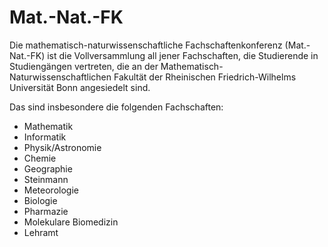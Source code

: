 # Mat.-Nat.-FK
Die mathematisch-naturwissenschaftliche Fachschaftenkonferenz (Mat.-Nat.-FK) ist die Vollversammlung all jener Fachschaften, die Studierende in Studiengängen vertreten, die an der Mathematisch-Naturwissenschaftlichen Fakultät der Rheinischen Friedrich-Wilhelms Universität Bonn angesiedelt sind.

Das sind insbesondere die folgenden Fachschaften:
- Mathematik
- Informatik
- Physik/Astronomie
- Chemie
- Geographie 
- Steinmann
- Meteorologie 
- Biologie
- Pharmazie
- Molekulare Biomedizin 
- Lehramt
